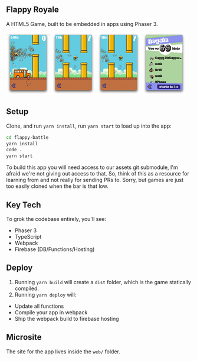 ## Flappy Royale

A HTML5 Game, built to be embedded in apps using Phaser 3.

<a href="./web/assets/1-full.png"><img src="./web/assets/1-thumb.png"></a>
<a href="./web/assets/2-full.png"><img src="./web/assets/2-thumb.png"></a>
<a href="./web/assets/3-full.png"><img src="./web/assets/3-thumb.png"></a>
<a href="./web/assets/4-full.png"><img src="./web/assets/4-thumb.png"></a>

## Setup

Clone, and run `yarn install`, run `yarn start` to load up into the app:

```sh
cd flappy-battle
yarn install
code .
yarn start
```

To build this app you will need access to our assets git submodule, I'm afraid we're not giving out access to that. So,
think of this as a resource for learning from and not really for sending PRs to. Sorry, but games are just too easily
cloned when the bar is that low.

## Key Tech

To grok the codebase entirely, you'll see:

-   Phaser 3
-   TypeScript
-   Webpack
-   Firebase (DB/Functions/Hosting)

## Deploy

1. Running `yarn build` will create a `dist` folder, which is the game statically compiled.
2. Running `yarn deploy` will:

-   Update all functions
-   Compile your app in webpack
-   Ship the webpack build to firebase hosting

## Microsite

The site for the app lives inside the `web/` folder.
